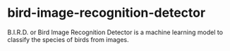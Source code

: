 # bird-image-recognition-detector
B.I.R.D. or Bird Image Recognition Detector is a machine learning model to classify the species of birds from images.
